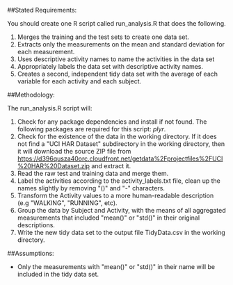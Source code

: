##Stated Requirements:
 
You should create one R script called run_analysis.R that does the following. 

1. Merges the training and the test sets to create one data set.
1. Extracts only the measurements on the mean and standard deviation for each measurement. 
1. Uses descriptive activity names to name the activities in the data set
1. Appropriately labels the data set with descriptive activity names. 
1. Creates a second, independent tidy data set with the average of each variable for each activity and each subject.

##Methodology:

The run_analysis.R script will:

1. Check for any package dependencies and install if not found.  The following packages are required for this script: *plyr*.
2. Check for the existence of the data in the working directory.  If it does not find a "UCI HAR Dataset" subdirectory in the working directory, then it will download the source ZIP file from https://d396qusza40orc.cloudfront.net/getdata%2Fprojectfiles%2FUCI%20HAR%20Dataset.zip and extract it.
3. Read the raw test and training data and merge them.
4. Label the activities according to the activity_labels.txt file, clean up the names slightly by removing "()" and "-" characters.
5. Transform the Activity values to a more human-readable description (e.g "WALKING", "RUNNING", etc).
6. Group the data by Subject and Activity, with the means of all aggregated measurements that included "mean()" or "std()" in their original descriptions. 
7. Write the new tidy data set to the output file TidyData.csv in the working directory.




##Assumptions:

- Only the measurements with "mean()" or "std()" in their name will be included in the tidy data set.




 